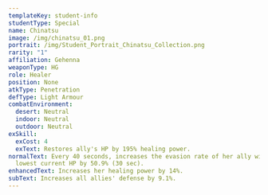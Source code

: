 ```yaml
---
templateKey: student-info
studentType: Special
name: Chinatsu
image: /img/chinatsu_01.png
portrait: /img/Student_Portrait_Chinatsu_Collection.png
rarity: "1"
affiliation: Gehenna
weaponType: HG
role: Healer
position: None
atkType: Penetration
defType: Light Armour
combatEnvironment:
  desert: Neutral
  indoor: Neutral
  outdoor: Neutral
exSkill:
  exCost: 4
  exText: Restores ally's HP by 195% healing power.
normalText: Every 40 seconds, increases the evasion rate of her ally with the
  lowest current HP by 50.9% (30 sec).
enhancedText: Increases her healing power by 14%.
subText: Increases all allies' defense by 9.1%.
---
```

